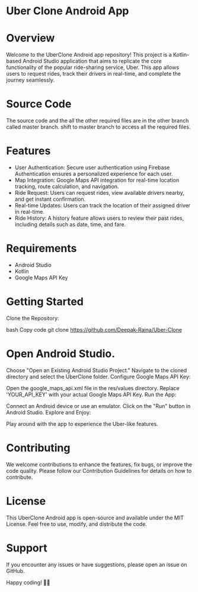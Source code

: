 # Uber Clone Android App
# Overview
Welcome to the UberClone Android app repository! This project is a Kotlin-based Android Studio application that aims to replicate the core functionality of the popular ride-sharing service, Uber. This app allows users to request rides, track their drivers in real-time, and complete the journey seamlessly.

# Source Code
The source code and the all the other required files are in the other branch called master branch.
shift to master branch to access all the required files.

# Features
* User Authentication: Secure user authentication using Firebase Authentication ensures a personalized experience for each user.
* Map Integration: Google Maps API integration for real-time location tracking, route calculation, and navigation.
* Ride Request: Users can request rides, view available drivers nearby, and get instant confirmation.
* Real-time Updates: Users can track the location of their assigned driver in real-time.
* Ride History: A history feature allows users to review their past rides, including details such as date, time, and fare.
# Requirements
* Android Studio 
* Kotlin 
* Google Maps API Key 
# Getting Started

Clone the Repository:

bash
Copy code
git clone https://github.com/Deepak-Raina/Uber-Clone

# Open Android Studio.
Choose "Open an Existing Android Studio Project."
Navigate to the cloned directory and select the UberClone folder.
Configure Google Maps API Key:

Open the google_maps_api.xml file in the res/values directory.
Replace 'YOUR_API_KEY' with your actual Google Maps API Key.
Run the App:

Connect an Android device or use an emulator.
Click on the "Run" button in Android Studio.
Explore and Enjoy:

Play around with the app to experience the Uber-like features.



# Contributing
We welcome contributions to enhance the features, fix bugs, or improve the code quality. Please follow our Contribution Guidelines for details on how to contribute.

# License
This UberClone Android app is open-source and available under the MIT License. Feel free to use, modify, and distribute the code.

# Support
If you encounter any issues or have suggestions, please open an issue on GitHub.

Happy coding! 🚗💨
